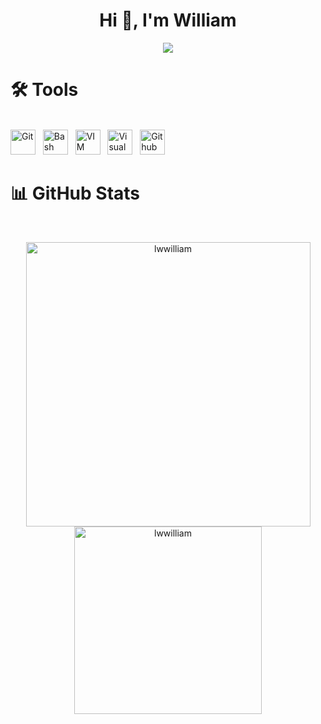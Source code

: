 <h1 align="center">Hi 👋, I'm William</h1>
<p align="center">
  <a href="https://github.com/DenverCoder1/readme-typing-svg"><img src="https://readme-typing-svg.herokuapp.com/?lines=42+KL+cadet;rm%20-rf%20*&center=true&width=500&height=50"></a>
</p>

# 🛠️ Tools
<br>

<div>
	<img alt="Git" style="align:left; width:40px;" src="https://cdn.jsdelivr.net/gh/devicons/devicon/icons/git/git-original.svg" />&nbsp&nbsp
	<img alt="Bash" style="width:40px;" src="https://cdn.jsdelivr.net/gh/devicons/devicon/icons/bash/bash-original.svg" />&nbsp&nbsp
	<img alt="VIM" style="width:40px;" src="https://cdn.jsdelivr.net/gh/devicons/devicon/icons/vim/vim-original.svg" />&nbsp&nbsp
	<img alt="Visual Studio Code" style="width:40px" src="https://cdn.jsdelivr.net/gh/devicons/devicon/icons/vscode/vscode-original.svg" />&nbsp&nbsp
	<img alt="Github" style="width:40px;" src="https://cdn.jsdelivr.net/gh/devicons/devicon/icons/github/github-original.svg" />&nbsp&nbsp
</div>
	
# 📊 GitHub Stats
<br>

<p align="center">
     <img src="https://github-readme-stats.vercel.app/api?username=lwwilliam&count_private=true&show_icons=true&hide=issues&hide_border=true&theme=tokyonight" width="455px" alt="lwwilliam" />
     <img src="https://github-readme-stats.vercel.app/api/top-langs?username=lwwilliam&show_icons=true&locale=en&layout=compact&theme=tokyonight&hide_border=true" width="300px" alt="lwwilliam"/>
</p> 

<!-- <picture>
  <source media="(prefers-color-scheme: dark)" srcset="https://github.com/lwwilliam/lwwilliam/blob/main/profile-3d-contrib/profile-night-view.svg">
  <source media="(prefers-color-scheme: light)" srcset="https://github.com/lwwilliam/lwwilliam/blob/main/profile-3d-contrib/profile-gitblock.svg">
  <img alt="github" src="https://github.com/lwwilliam/lwwilliam/blob/main/profile-3d-contrib/profile-night-view.svg" />
</picture> -->
